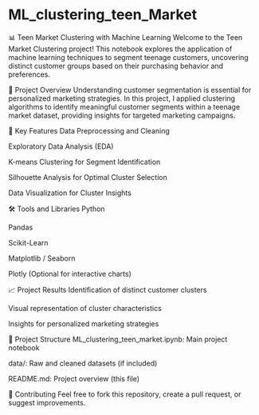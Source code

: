 # ML_clustering_teen_Market
📊 Teen Market Clustering with Machine Learning
Welcome to the Teen Market Clustering project! This notebook explores the application of machine learning techniques to segment teenage customers, uncovering distinct customer groups based on their purchasing behavior and preferences.

🔎 Project Overview
Understanding customer segmentation is essential for personalized marketing strategies. In this project, I applied clustering algorithms to identify meaningful customer segments within a teenage market dataset, providing insights for targeted marketing campaigns.

🚀 Key Features
Data Preprocessing and Cleaning

Exploratory Data Analysis (EDA)

K-means Clustering for Segment Identification

Silhouette Analysis for Optimal Cluster Selection

Data Visualization for Cluster Insights

🛠️ Tools and Libraries
Python

Pandas

Scikit-Learn

Matplotlib / Seaborn

Plotly (Optional for interactive charts)

📈 Project Results
Identification of distinct customer clusters

Visual representation of cluster characteristics

Insights for personalized marketing strategies

📂 Project Structure
ML_clustering_teen_market.ipynb: Main project notebook

data/: Raw and cleaned datasets (if included)

README.md: Project overview (this file)

🤝 Contributing
Feel free to fork this repository, create a pull request, or suggest improvements.

